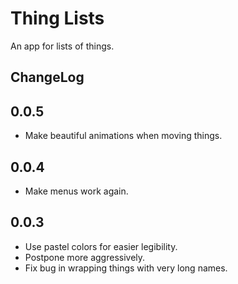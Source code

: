 # Thing Lists

An app for lists of things.

## ChangeLog

## 0.0.5

- Make beautiful animations when moving things.

## 0.0.4

- Make menus work again.

## 0.0.3

- Use pastel colors for easier legibility.
- Postpone more aggressively.
- Fix bug in wrapping things with very long names.
